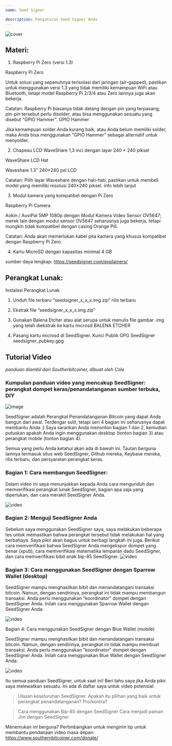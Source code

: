 ```yaml
---
name: Seed Signer

description: Pengaturan Seed Signer Anda
---
```


![cover](assets/cover.webp)

## Materi:

1. Raspberry Pi Zero (versi 1.3)

Raspberry Pi Zero

Untuk solusi yang sepenuhnya terisolasi dari jaringan (air-gapped), pastikan untuk menggunakan versi 1.3 yang tidak memiliki kemampuan WiFi atau Bluetooth, tetapi model Raspberry Pi 2/3/4 atau Zero lainnya juga akan bekerja.

Catatan: Raspberry Pi biasanya tidak datang dengan pin yang terpasang; pin-pin tersebut perlu disolder, atau bisa menggunakan sesuatu yang disebut "GPIO Hammer".
GPIO Hammer

Jika kemampuan solder Anda kurang baik, atau Anda belum memiliki solder, maka Anda bisa menggunakan "GPIO Hammer" sebagai alternatif untuk menyolder.

2. Chapeau LCD WaveShare 1,3 inci dengan layar 240 × 240 piksel

WaveShare LCD Hat

Waveshare 1.3″ 240×240 pxl LCD

Catatan: Pilih layar Waveshare dengan hati-hati; pastikan untuk membeli model yang memiliki resolusi 240×240 piksel.
info lebih lanjut

3. Modul kamera yang kompatibel dengan Pi Zero

Raspberry Pi Camera

Aokin / AuviPal 5MP 1080p dengan Modul Kamera Video Sensor OV5647; merek lain dengan modul sensor OV5647 seharusnya juga bekerja, tetapi mungkin tidak kompatibel dengan casing Orange Pill.

Catatan: Anda akan memerlukan kabel pita kamera yang khusus kompatibel dengan Raspberry Pi Zero.

4. Kartu MicroSD dengan kapasitas minimal 4 GB

sumber daya lengkap: https://seedsigner.com/explainers/

## Perangkat Lunak:

Instalasi Perangkat Lunak

1. Unduh file terbaru “seedsigner_x_x_x.img.zip”
   rilis terbaru

2. Ekstrak file “seedsigner_x_x_x.img.zip”

3. Gunakan Balena Etcher atau alat serupa untuk menulis file gambar .img yang telah diekstrak ke kartu microsd
   BALENA ETCHER

4. Pasang kartu microsd di SeedSigner.
   Kunci Publik GPG SeedSigner
   seedsigner_pubkey.gpg

## Tutorial Video

_panduan diambil dari Southerbitcoiner, dibuat oleh Cole_

### Kumpulan panduan video yang mencakup SeedSigner: perangkat dompet keras/penandatanganan sumber terbuka, DIY

![image](assets/1.webp)

SeedSigner adalah Perangkat Penandatanganan Bitcoin yang dapat Anda bangun dari awal. Terdengar sulit, tetapi seri 4 bagian ini seharusnya dapat membantu Anda :) Saya sarankan Anda menonton bagian 1 dan 2, kemudian putuskan apakah Anda ingin menggunakan desktop (tonton bagian 3) atau perangkat mobile (tonton bagian 4).

Semua yang perlu Anda ketahui akan ada di bawah ini. Tautan berguna lainnya termasuk situs web SeedSigner, Github mereka, Keybase mereka, rilis terbaru, dan persyaratan perangkat keras.

### Bagian 1: Cara membangun SeedSigner:

Dalam video ini saya menunjukkan kepada Anda cara mengunduh dan memverifikasi perangkat lunak SeedSigner, bagian apa saja yang diperlukan, dan cara merakit SeedSigner Anda.

![video](https://youtu.be/mGmNKYOXtxY)

### Bagian 2: Menguji SeedSigner Anda
Sebelum saya menggunakan SeedSigner saya, saya melakukan beberapa tes untuk memastikan bahwa perangkat tersebut tidak melakukan hal yang berbahaya. Saya pikir akan bagus untuk berbagi langkah ini juga. Berikut cara memverifikasi bahwa SeedSigner Anda mengekspor dompet yang benar (xpub), cara memverifikasi matematika lemparan dadu SeedSigner, dan cara memverifikasi bibit anak bip-85 SeedSigner.
![video](https://youtu.be/34W1IyTyXZE)

### Bagian 3: Cara menggunakan SeedSigner dengan Sparrow Wallet (desktop)

SeedSigner mampu menghasilkan bibit dan menandatangani transaksi bitcoin. Namun, dengan sendirinya, perangkat ini tidak mampu membangun transaksi. Anda perlu menggunakan "koordinator" dompet dengan SeedSigner Anda. Inilah cara menggunakan Sparrow Wallet dengan SeedSigner Anda:

![video](https://youtu.be/IQb8dh-VTOg)

Bagian 4: Cara menggunakan SeedSigner dengan Blue Wallet (mobile)

SeedSigner mampu menghasilkan bibit dan menandatangani transaksi bitcoin. Namun, dengan sendirinya, perangkat ini tidak mampu membuat transaksi. Anda perlu menggunakan "koordinator" dompet dengan SeedSigner Anda. Inilah cara menggunakan Blue Wallet dengan SeedSigner Anda:

![video](https://youtu.be/x0Ee35Ct0r4)

Itu semua panduan SeedSigner, untuk saat ini! Beri tahu saya jika Anda pikir saya melewatkan sesuatu. Ini ada di daftar saya untuk video potensial:

> Ulasan keseluruhan SeedSigner. Apakah itu pilihan yang baik untuk perangkat penandatanganan? Pro/kontra?

> Cara menggunakan Bip-85 dengan SeedSigner
> Cara menjadi paman Jim dengan SeedSigner

Menemukan ini berguna? Pertimbangkan untuk mengirim tip untuk membantu pendanaan video masa depan:
https://www.southernbitcoiner.com/donate/